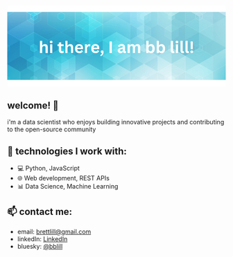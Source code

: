![Header Image](https://github.com/myreprise/myreprise/blob/main/welcome_background.png)

## welcome! 👋

i'm a data scientist who enjoys building innovative projects and contributing to the open-source community

## 🚀 technologies I work with:
- 💻 Python, JavaScript
- 🌐 Web development, REST APIs
- 📊 Data Science, Machine Learning

## 📫 contact me:
- email: brettlill@gmail.com
- linkedIn: [LinkedIn](https://www.linkedin.com/in/bblill/)
- bluesky: [@bblill](https://bsky.app/profile/bblill.bsky.social)
